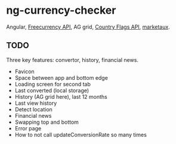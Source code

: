 # ng-currency-checker

Angular, [Freecurrency API](https://freecurrencyapi.com/), AG grid,
[Country Flags API](https://flagsapi.com/),
[marketaux](https://www.marketaux.com/).

## TODO

Three key features: convertor, history, financial news.

- Favicon
- Space between app and bottom edge
- Loading screen for second tab
- Last converted (local storage)
- History (AG grid here), last 12 months
- Last view history
- Detect location
- Financial news
- Swapping top and bottom
- Error page
- How to not call updateConversionRate so many times
